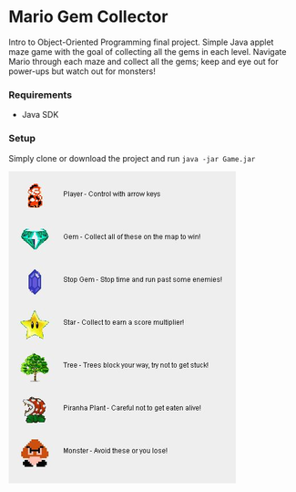 # Mario Gem Collector

Intro to Object-Oriented Programming final project. Simple Java applet maze game with the goal of collecting all the gems in each level. Navigate Mario through each maze and collect all the gems; keep and eye out for power-ups but watch out for monsters!

### Requirements

- Java SDK

### Setup

Simply clone or download the project and run `java -jar Game.jar`

![alt tag](res/menupanel.jpg)